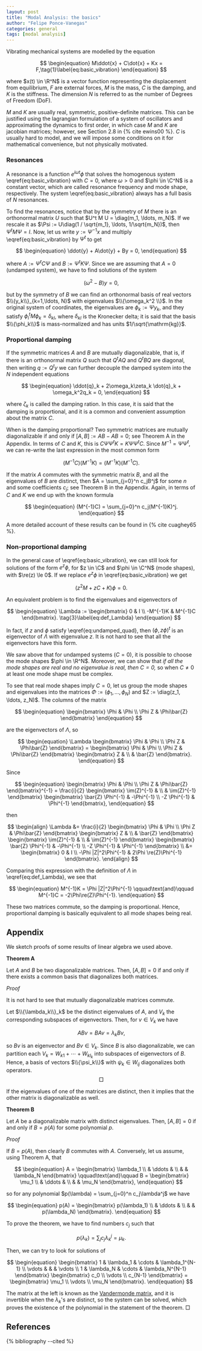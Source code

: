 ```yaml
---
layout: post
title: "Modal Analysis: the basics"
author: "Felipe Ponce-Vanegas"
categories: general
tags: [modal analysis]
---
```


Vibrating mechanical systems are modelled by the equation

$$
\begin{equation}
M\ddot{x} + C\dot{x} + Kx = F,\tag{1}\label{eq:basic_vibration}
\end{equation}
$$

where $x(t) \in \R^N$ is a vector function representing the displacement from equilibrium,
$F$ are external forces,
$M$ is the mass, $C$ is the damping, and $K$ is the stiffness.
The dimension $N$ is referred to as the number of Degrees of Freedom (DoF).

$M$ and $K$ are usually real, symmetric, positive-definite matrices.
This can be justified using the lagrangian formulation of a system of oscillators and
approximating the dynamics to first order, in which case
$M$ and $K$ are jacobian matrices;
however, see Section 2.8 in {% cite ewins00 %}.
$C$ is usually hard to model, and we will impose some conditions on it
for mathematical convenience, but not physically motivated.

### Resonances

A resonance is a function $e^{i\omega t}\phi$ that solves the homogenous system \eqref{eq:basic_vibration} with $C = 0$,
where $\omega > 0$ and $\phi \in \C^N$ is a constant vector,
which are called resonance frequency and mode shape, respectively.
The system \eqref{eq:basic_vibration} always has a full basis of $N$ resonances.

To find the resonances, notice that by the symmetry of $M$ there is an orthonormal matrix $U$ such that $U^t M U = \diag(m_1, \ldots, m_N)$.
If we rescale it as $\Psi := U\diag(1 / \sqrt{m_1}, \ldots, 1/\sqrt{m_N})$,
then $\Psi^t M \Psi = I$.
Now, let us write $y := \Psi^{-1} x$ and multiply \eqref{eq:basic_vibration} by $\Psi^t$ to get

$$
\begin{equation}
\ddot{y} + A\dot{y} + By = 0,
\end{equation}
$$

where $A := \Psi^t C \Psi$ and $B := \Psi^t K \Psi$.
Since we are assuming that $A = 0$ (undamped system), we have to find solutions of the system

$$
\begin{equation}
    (\omega^2 - B)y = 0,
\end{equation}
$$

but by the symmetry of $B$ we can find an orthonormal basis of real vectors $\\{y_k\\}_{k=1,\ldots, N}$ with eigenvalues $\\{\omega_k^2 \\}$.
In the original system of coordinates, the eigenvalues are $\phi_k := \Psi y_k$,
and they satisfy $\phi_l^t M \phi_k = \delta _{kl}$, where
$\delta _{kl}$ is the Kronecker delta;
it is said that the basis $\\{\phi_k\\}$ is mass-normalized and has units $1/\sqrt{\mathrm{kg}}$.

### Proportional damping

If the symmetric matrices $A$ and $B$ are mutually diagonalizable, that is,
if there is an orthonormal matrix $Q$ such that $Q^tAQ$ and $Q^t BQ$ are diagonal, then writing $q := Q^ty$ we can further decouple the damped system into the $N$ independent equations

$$
\begin{equation}
    \ddot{q}_k + 2\omega_k\zeta_k \dot{q}_k + \omega_k^2q_k = 0,
\end{equation}
$$

where $\zeta_k$ is called the damping ration.
In this case, it is said that the damping is proportional, and
it is a common and convenient assumption about the matrix $C$.

When is the damping proportional?
Two symmetric matrices are mutually diagonalizable if and only if
$[A, B] := AB - AB = 0$; see Theorem A in the Appendix.
In terms of $C$ and $K$, this is $C\Psi\Psi^t K = K\Psi\Psi^t C$.
Since $M^{-1} = \Psi \Psi^t$, we can re-write the last expression in the most common form

$$
\begin{equation}
    (M^{-1}C)(M^{-1}K) = (M^{-1}K)(M^{-1}C).
\end{equation}
$$

If the matrix $A$ commutes with the symmetric matrix $B$, and
all the eigenvalues of $B$ are distinct, then $A = \sum_{j=0}^n c_jB^j$ for
some $n$ and some coefficients $c_j$; see Theorem B in the Appendix.
Again, in terms of $C$ and $K$ we end up with the known formula

$$
\begin{equation}
    (M^{-1}C) = \sum_{j=0}^n c_j(M^{-1}K)^j.
\end{equation}
$$

A more detailed account of these results can be found in {% cite cuaghey65 %}.

### Non-proportional damping

In the general case of \eqref{eq:basic_vibration},
we can still look for solutions of the form $e^z\phi$,
for $z \in \C$ and $\phi \in \C^N$ (mode shapes), with $\re(z) \le 0$.
If we replace $e^z\phi$ in \eqref{eq:basic_vibration} we get

$$
\begin{equation}
    (z^2M + zC + K)\phi = 0.\tag{2}\label{eq:undamped_quad}
\end{equation}
$$

An equivalent problem is to find the eigenvalues and eigenvectors of

$$
\begin{equation}
    \Lambda :=
    \begin{bmatrix}
        0 & I \\
        -M^{-1}K & M^{-1}C
    \end{bmatrix}.
    \tag{3}\label{eq:def_Lambda}
\end{equation}
$$

In fact, if $z$ and $\phi$ satisfy \eqref{eq:undamped_quad}, then $(\phi, z\phi)^t$ is an eigenvector of $\Lambda$ with eigenvalue $z$.
It is not hard to see that all the eigenvectors have this form.

We saw above that for undamped systems ($C = 0$),
it is possible to choose the mode shapes $\phi \in \R^N$.
Moreover, we can show that *if all the mode shapes are real and no eigenvalue is real, then $C = 0$,*
so when $C \neq 0$ at least one mode shape must be complex.

To see that real mode shapes imply $C = 0$,
let us group the mode shapes and eigenvalues into the matrices $\Phi := (\phi_1, \ldots, \phi_N)$ and $Z := \diag(z_1, \ldots, z_N)$.
The columns of the matrix

$$
\begin{equation}
    \begin{bmatrix}
    \Phi & \Phi \\
    \Phi Z & \Phi\bar{Z}
    \end{bmatrix}
\end{equation}
$$

are the eigenvectors of $\Lambda$, so

$$
\begin{equation}
    \Lambda
    \begin{bmatrix}
    \Phi & \Phi \\
    \Phi Z & \Phi\bar{Z}
    \end{bmatrix}
    =
    \begin{bmatrix}
    \Phi & \Phi \\
    \Phi Z & \Phi\bar{Z}
    \end{bmatrix}
    \begin{bmatrix}
        Z & \\
         & \bar{Z}
    \end{bmatrix}.
\end{equation}
$$

Since

$$
\begin{equation}
    \begin{bmatrix}
    \Phi & \Phi \\
    \Phi Z & \Phi\bar{Z}
    \end{bmatrix}^{-1}
    =
    \frac{i}{2}
    \begin{bmatrix}
        \im(Z)^{-1} & \\
         & \im(Z)^{-1}
    \end{bmatrix}
    \begin{bmatrix}
    \bar{Z} \Phi^{-1} & -\Phi^{-1} \\
    -Z \Phi^{-1} & \Phi^{-1}
    \end{bmatrix},
\end{equation}
$$

then

$$
\begin{align}
    \Lambda &=
    \frac{i}{2}
    \begin{bmatrix}
    \Phi & \Phi \\
    \Phi Z & \Phi\bar{Z}
    \end{bmatrix}
    \begin{bmatrix}
        Z & \\
         & \bar{Z}
    \end{bmatrix}
    \begin{bmatrix}
        \im(Z)^{-1} & \\
         & \im(Z)^{-1}
    \end{bmatrix}
    \begin{bmatrix}
    \bar{Z} \Phi^{-1} & -\Phi^{-1} \\
    -Z \Phi^{-1} & \Phi^{-1}
    \end{bmatrix} \\
    &=
    \begin{bmatrix}
        0 & I \\
        -\Phi |Z|^2\Phi^{-1} & 2\Phi \re(Z)\Phi^{-1}
    \end{bmatrix}.
\end{align}
$$

Comparing this expression with the definition of $\Lambda$ in \eqref{eq:def_Lambda},
we see that

$$
\begin{equation}
    M^{-1}K = \Phi |Z|^2\Phi^{-1}
    \qquad\text{and}\qquad
    M^{-1}C = -2\Phi\re(Z)\Phi^{-1}.
\end{equation}
$$

These two matrices commute, so
the damping is proportional.
Hence, proportional damping is basically equivalent to all mode shapes being real.

## Appendix

We sketch proofs of some results of linear algebra we used above. 

**Theorem A**

Let $A$ and $B$ be two diagonalizable matrices.
Then, $[A, B] = 0$ if and only if
there exists a common basis that diagonalizes both matrices.

 
*Proof*

It is not hard to see that mutually diagonalizable matrices commute.

Let $\\{\lambda_k\\}_k$ be the distinct eigenvalues of $A$, and $V_k$ the corresponding subspaces of eigenvectors.
Then, for $v \in V_k$ we have

$$
\begin{equation}
    AB v = BA v = \lambda_k Bv,
\end{equation}
$$

so $Bv$ is an eigenvector and $Bv \in V_k$.
Since $B$ is also diagonalizable, we can partition each
$V_k = W_{k1} + \cdots + W_{kl_k}$ into subspaces of eigenvectors of $B$.
Hence, a basis of vectors $\\{\psi_k\\}$ with $\psi_k \in W_{ij}$ diagonalizes both operators. $$\Box$$

If the eigenvalues of one of the matrices are distinct, then
it implies that the other matrix is diagonalizable as well.

**Theorem B**

Let $A$ be a diagonalizable matrix with distinct eigenvalues.
Then, $[A, B] = 0$ if and only if $B = p(A)$ for some polynomial $p$.

*Proof*

If $B = p(A)$, then clearly $B$ commutes with $A$.
Conversely, let us assume, using Theorem A, that

$$
\begin{equation}
    A =
    \begin{bmatrix}
        \lambda_1 \\
         & \ddots & \\
         & & \lambda_N
    \end{bmatrix}
    \qquad\text{and}\qquad
    B =
    \begin{bmatrix}
        \mu_1 \\
         & \ddots & \\
         & & \mu_N
    \end{bmatrix},
\end{equation}
$$

so for any polynomial $p(\lambda) = \sum_{j=0}^n c_j\lambda^j$ we have

$$
\begin{equation}
    p(A) =
    \begin{bmatrix}
        p(\lambda_1) \\
         & \ddots & \\
         & & p(\lambda_N)
    \end{bmatrix}.
\end{equation}
$$

To prove the theorem, we have to find numbers $c_j$ such that

$$
\begin{equation}
    p(\lambda_k) = \sum_j c_j\lambda_k^j = \mu_k.
\end{equation}
$$

Then, we can try to look for solutions of

$$
\begin{equation}
    \begin{bmatrix}
        1 & \lambda_1 & \cdots & \lambda_1^{N-1} \\
        \vdots & & & \vdots \\
        1 & \lambda_N & \cdots & \lambda_N^{N-1}
    \end{bmatrix}
    \begin{bmatrix}
        c_0 \\ \vdots \\ c_{N-1}
    \end{bmatrix}
    =
    \begin{bmatrix}
        \mu_1 \\ \vdots \\ \mu_N
    \end{bmatrix}.
\end{equation}
$$

The matrix at the left is known as the <a href="https://en.wikipedia.org/wiki/Vandermonde_matrix" target="_blank"> Vandermonde matrix</a>,
and it is invertible when the $\lambda_k$'s are distinct,
so the system can be solved,
which proves the existence of the polynomial in the statement of the theorem. $\Box$

## References

{% bibliography --cited %}
